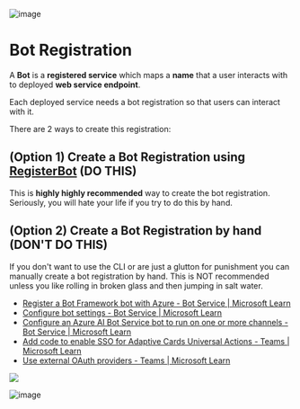 

![image](https://user-images.githubusercontent.com/17789481/197238565-e3f895d0-6def-4d41-aba2-721d5432b1ef.png)

# Bot Registration

A **Bot** is a **registered service** which maps a **name** that a user interacts with to deployed **web service endpoint**.

Each deployed service needs a bot registration so that users can interact with it.

There are 2 ways to create this registration:

## (Option 1) Create a Bot Registration using [RegisterBot](RegisterBot.md) (DO THIS)

This is **highly highly recommended** way to create the bot registration.  Seriously, you will hate your life if you try to do this by hand.


## (Option 2) Create a Bot Registration by hand (DON'T DO THIS)

If you don't want to use the CLI or are just a glutton for punishment you can manually create a bot registration by hand. This is NOT recommended unless you like rolling in broken glass and then jumping in salt water.

* [Register a Bot Framework bot with Azure - Bot Service | Microsoft Learn](https://learn.microsoft.com/en-us/azure/bot-service/bot-service-quickstart-registration?view=azure-bot-service-4.0&tabs=userassigned)
* [Configure bot settings - Bot Service | Microsoft Learn](https://learn.microsoft.com/en-us/azure/bot-service/bot-service-manage-settings?view=azure-bot-service-4.0&tabs=userassigned)
* [Configure an Azure AI Bot Service bot to run on one or more channels - Bot Service | Microsoft Learn](https://learn.microsoft.com/en-us/azure/bot-service/bot-service-manage-channels?view=azure-bot-service-4.0)
* [Add code to enable SSO for Adaptive Cards Universal Actions - Teams | Microsoft Learn](https://learn.microsoft.com/en-us/microsoftteams/platform/task-modules-and-cards/cards/universal-actions-for-adaptive-cards/sso-adaptive-cards-universal-action)
* [Use external OAuth providers - Teams | Microsoft Learn](https://learn.microsoft.com/en-us/microsoftteams/platform/tabs/how-to/authentication/auth-oauth-provider)

![](https://th.bing.com/th/id/R.f1037f1f928a2746502bb3ceec8d8cfe?rik=S488Dd2NjvNmWA&riu=http%3a%2f%2fwww.quickmeme.com%2fimg%2f33%2f3369f8be8f302382586e9f6d08a7b55990ccf6f55dbf3967669588d173b58397.jpg&ehk=qof9fC8Mz%2biZs7WdxOv%2fcSKd%2fIUZHH%2bQE9svmggSHwM%3d&risl=&pid=ImgRaw&r=0&sres=1&sresct=1)

![image](https://user-images.githubusercontent.com/17789481/197365048-6a74c3d5-85cd-4c04-a07a-eef2a46e0ddf.png)
